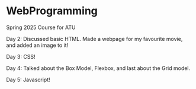 # WebProgramming
Spring 2025 Course for ATU

Day 2: Discussed basic HTML. Made a webpage for my favourite movie, and added an image to it!

Day 3: CSS!

Day 4: Talked about the Box Model, Flexbox, and last about the Grid model.

Day 5: Javascript!